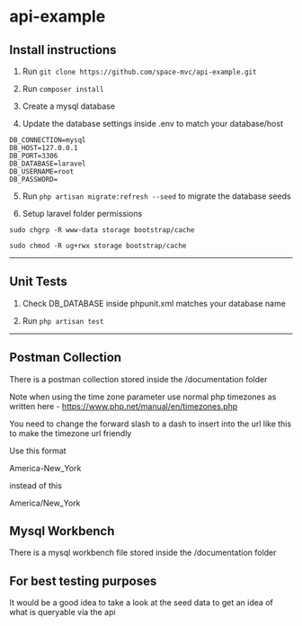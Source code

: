 # api-example

## Install instructions

1) Run ```git clone https://github.com/space-mvc/api-example.git```

2) Run ```composer install```

3) Create a mysql database

4) Update the database settings inside .env to match your database/host

```
DB_CONNECTION=mysql
DB_HOST=127.0.0.1
DB_PORT=3306
DB_DATABASE=laravel
DB_USERNAME=root
DB_PASSWORD=
```

5. Run ```php artisan migrate:refresh --seed``` to migrate the database seeds

6. Setup laravel folder permissions

```sudo chgrp -R www-data storage bootstrap/cache```

```sudo chmod -R ug+rwx storage bootstrap/cache```

--------------------------------------

## Unit Tests

1. Check DB_DATABASE inside phpunit.xml matches your database name

2. Run ```php artisan test```

--------------------------------------

## Postman Collection

There is a postman collection stored inside the /documentation folder

Note when using the time zone parameter use normal php timezones 
as written here - https://www.php.net/manual/en/timezones.php 


You need to change the forward slash to a dash to insert into the url like this
to make the timezone url friendly

Use this format

America-New_York

instead of this

America/New_York


## Mysql Workbench

There is a mysql workbench file stored inside the /documentation folder

## For best testing purposes

It would be a good idea to take a look at the seed data to get an idea of what is queryable via the api
